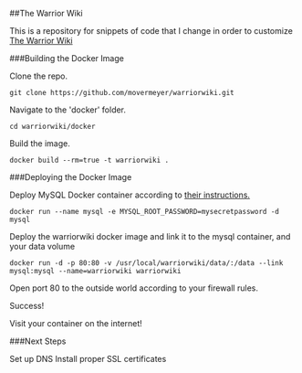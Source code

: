 [docker-mysql]: https://registry.hub.docker.com/_/mysql/
[warriorwiki]: http://warriorwiki.ca
##The Warrior Wiki

This is a repository for snippets of code that I change in order to customize [The Warrior Wiki][warriorwiki]

###Building the Docker Image

Clone the repo.

    git clone https://github.com/movermeyer/warriorwiki.git
    
Navigate to the 'docker' folder.

    cd warriorwiki/docker

Build the image.

    docker build --rm=true -t warriorwiki .
    
###Deploying the Docker Image

Deploy MySQL Docker container according to [their instructions.][docker-mysql]

    docker run --name mysql -e MYSQL_ROOT_PASSWORD=mysecretpassword -d mysql
    
Deploy the warriorwiki docker image and link it to the mysql container, and your data volume

    docker run -d -p 80:80 -v /usr/local/warriorwiki/data/:/data --link mysql:mysql --name=warriorwiki warriorwiki

Open port 80 to the outside world according to your firewall rules.

Success!

Visit your container on the internet!

###Next Steps

Set up DNS
Install proper SSL certificates


